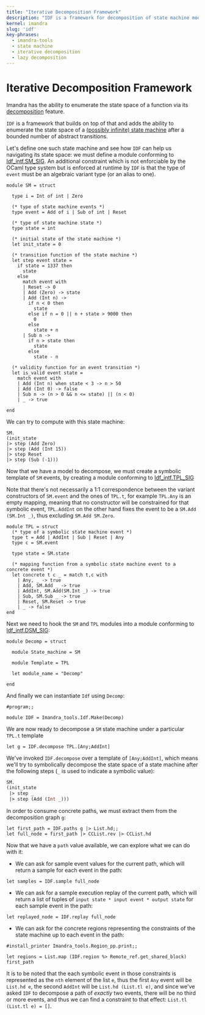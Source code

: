 ```yaml
---
title: "Iterative Decomposition Framework"
description: "IDF is a framework for decomposition of state machine models"
kernel: imandra
slug: 'idf'
key-phrases:
  - imandra-tools
  - state machine
  - iterative decomposition
  - lazy decomposition
---
```


# Iterative Decomposition Framework

Imandra has the ability to enumerate the state space of a function via its [decomposition](Imandra%20Decomposition%20Flags.md) feature.

`IDF` is a framework that builds on top of that and adds the ability to enumerate the state space of a [(possibly infinite) state machine](https://en.wikipedia.org/wiki/Finite-state_machine) after a bounded number of abstract transitions.

Let's define one such state machine and see how `IDF` can help us navigating its state space: we must define a module conforming to [Idf_intf.SM_SIG](https://docs.imandra.ai/imandra-docs/odoc/imandra-tools/Imandra_tools/Idf_intf/module-type-SM_SIG/index.html).
An additional constraint which is not enforciable by the OCaml type system but is enforced at runtime by `IDF` is that the type of `event` must be an algebraic variant type (or an alias to one).

```{.imandra .input}
module SM = struct

  type i = Int of int | Zero

  (* type of state machine events *)
  type event = Add of i | Sub of int | Reset

  (* type of state machine state *)
  type state = int

  (* initial state of the state machine *)
  let init_state = 0

  (* transition function of the state machine *)
  let step event state =
    if state = 1337 then
      state
    else
      match event with
      | Reset -> 0
      | Add (Zero) -> state
      | Add (Int n) ->
        if n < 0 then
          state
        else if n = 0 || n + state > 9000 then
          0
        else
          state + n
      | Sub n ->
        if n > state then
          state
        else
          state - n

  (* validity function for an event transition *)
  let is_valid event state =
    match event with
    | Add (Int n) when state < 3 -> n > 50
    | Add (Int 0) -> false
    | Sub n -> (n > 0 && n <= state) || (n < 0)
    | _ -> true

end
```

We can try to compute with this state machine:


```{.imandra .input}
SM.
(init_state
|> step (Add Zero)
|> step (Add (Int 15))
|> step Reset
|> step (Sub (-1)))
```

Now that we have a model to decompose, we must create a symbolic template of `SM` events, by creating a module conforming to [Idf_intf.TPL_SIG](https://docs.imandra.ai/imandra-docs/odoc/imandra-tools/Imandra_tools/Idf_intf/module-type-TPL_SIG/index.html)

Note that there's not necessarily a 1:1 correspondence between the variant constructors of `SM.event` and the ones of `TPL.t`, for example `TPL.Any` is an empty mapping, meaning that no constructor will be constrained for that symbolic event, `TPL.AddInt` on the other hand fixes the event to be a `SM.Add (SM.Int _)`, thus excluding `SM.Add SM.Zero`.

```{.imandra .input}
module TPL = struct
  (* type of a symbolic state machine event *)
  type t = Add | AddInt | Sub | Reset | Any
  type c = SM.event

  type state = SM.state

  (* mapping function from a symbolic state machine event to a concrete event *)
  let concrete t c _ = match t,c with
    | Any, _ -> true
    | Add, SM.Add _ -> true
    | AddInt, SM.Add(SM.Int _) -> true
    | Sub, SM.Sub _ -> true
    | Reset, SM.Reset -> true
    | _ -> false
end
```

Next we need to hook the `SM` and `TPL` modules into a module conforming to [Idf_intf.DSM_SIG](https://docs.imandra.ai/imandra-docs/odoc/imandra-tools/Imandra_tools/Idf_intf/module-type-DSM_SIG/index.html):

```{.imandra .input}
module Decomp = struct

  module State_machine = SM

  module Template = TPL

  let module_name = "Decomp"

end
```

And finally we can instantiate `Idf` using `Decomp`:


```{.imandra .input}
#program;;

module IDF = Imandra_tools.Idf.Make(Decomp)
```

We are now ready to decompose a `SM` state machine under a particular `TPL.t` template
```{.imandra .input}
let g = IDF.decompose TPL.[Any;AddInt]
```

We've invoked `IDF.decompose` over a template of `[Any;AddInt]`, which means we'll try to symbolically decompose the state space of a state machine after the following steps (`_` is used to indicate a symbolic value):

```ocaml
SM.
(init_state
 |> step _
 |> step (Add (Int _)))
```

In order to consume concrete paths, we must extract them from the decomposition graph `g`:

```{.imandra .input}
let first_path = IDF.paths g |> List.hd;;
let full_node = first_path |> CCList.rev |> CCList.hd
```

Now that we have a `path` value available, we can explore what we can do with it:

- We can ask for sample event values for the current path, which will return a sample for each event in the path:

```{.imandra .input}
let samples = IDF.sample full_node
```

- We can ask for a sample execution replay of the current path, which will return a list of tuples of `input state * input event * output state` for each sample event in the path:
```{.imandra .input}
let replayed_node = IDF.replay full_node
```

- We can ask for the concrete regions representing the constraints of the state machine up to each event in the path:
```{.imandra .input}
#install_printer Imandra_tools.Region_pp.print;;

let regions = List.map (IDF.region %> Remote_ref.get_shared_block) first_path
```

It is to be noted that the each symbolic event in those constraints is represented as the `nth` element of the list `e`, thus the first `Any` event will be `List.hd e`, the second `AddInt` will be `List.hd (List.tl e)`, and since we've asked `IDF` to decompose a path of _exactly_ two events, there will be no third or more events, and thus we can find a constraint to that effect: `List.tl (List.tl e) = []`.
